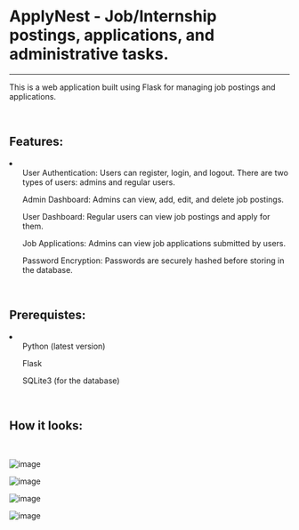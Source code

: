 <h1>ApplyNest - Job/Internship postings, applications, and administrative tasks.</h1>
<hr>
<p>This is a web application built using Flask for managing job postings and applications.</p>
<br>
<h2>Features: </h2>
<li>
  <ul>User Authentication: Users can register, login, and logout. There are two types of users: admins and regular users.</ul>
  <ul>Admin Dashboard: Admins can view, add, edit, and delete job postings.</ul>
  <ul>User Dashboard: Regular users can view job postings and apply for them.</ul>
  <ul>Job Applications: Admins can view job applications submitted by users.</ul>
  <ul>Password Encryption: Passwords are securely hashed before storing in the database.</ul>
</li>
<br>
<h2>Prerequistes: </h2>
<li>
  <ul>Python (latest version)</ul>
  <ul>Flask</ul>
  <ul>SQLite3 (for the database)</ul>
</li>
<br>
<h2>How it looks: </h2>
<br>

![image](https://github.com/banasmita24/ApplyNest/assets/155791058/a6a63cae-fbe0-4b01-a425-a3cd1195c4b2)

![image](https://github.com/banasmita24/ApplyNest/assets/155791058/f9fcc745-c9f5-497c-90d8-8a1c997ab8e3)

![image](https://github.com/banasmita24/ApplyNest/assets/155791058/7f9502aa-8d62-495b-bbb1-e34e90ee1468)

![image](https://github.com/banasmita24/ApplyNest/assets/155791058/6a8cb7ad-632b-4995-9dc4-bc206da37897)
